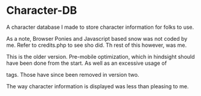 # Character-DB

A character database I made to store character information for folks to use.

As a note, Browser Ponies and Javascript based snow was not coded by me. Refer to credits.php to see sho did.
Th rest of this however, was me. 

This is the older version. Pre-mobile optimization, which in hindsight should have been done from the start.
As well as an excessive usage of <div> tags. Those have since been removed in version two.
  
The way character information is displayed was less than pleasing to me. 
